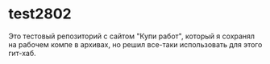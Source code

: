 # test2802

Это тестовый репозиторий с сайтом "Купи работ", который я сохранял на рабочем компе в архивах, но решил все-таки использовать для этого гит-хаб.
